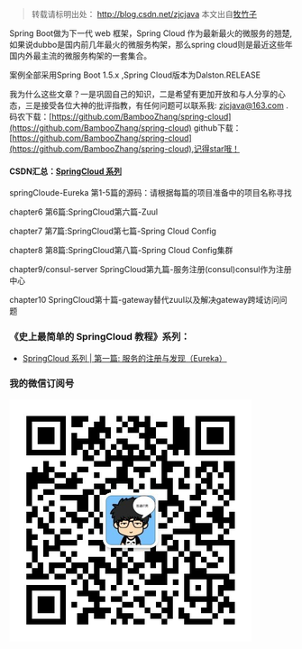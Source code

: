 
>转载请标明出处： 
> http://blog.csdn.net/zjcjava
> 本文出自[牧竹子](http://blog.csdn.net/zjcjava)

Spring Boot做为下一代 web 框架，Spring Cloud 作为最新最火的微服务的翘楚,如果说dubbo是国内前几年最火的微服务构架，那么spring cloud则是最近这些年国内外最主流的微服务构架的一套集合。

案例全部采用Spring Boot 1.5.x ,Spring Cloud版本为Dalston.RELEASE

我为什么这些文章？一是巩固自己的知识，二是希望有更加开放和与人分享的心态，三是接受各位大神的批评指教，有任何问题可以联系我: zjcjava@163.com .
码农下载：[https://github.com/BambooZhang/spring-cloud](https://github.com/BambooZhang/spring-cloud)
github下载：[https://github.com/BambooZhang/spring-cloud](https://github.com/BambooZhang/spring-cloud),记得star哦！

#### CSDN汇总：[SpringCloud 系列](http://blog.csdn.net/zjcjava/article/category/7236687)

springCloude-Eureka	第1-5篇的源码：请根据每篇的项目准备中的项目名称寻找

chapter6	第6篇:SpringCloud第六篇-Zuul

chapter7	第7篇:SpringCloud第七篇-Spring Cloud Config

chapter8	第8篇:SpringCloud第八篇-Spring Cloud Config集群	

chapter9/consul-server	SpringCloud第九篇-服务注册(consul)consul作为注册中心	

chapter10	SpringCloud第十篇-gateway替代zuul以及解决gateway跨域访问问题	




### 《史上最简单的 SpringCloud 教程》系列：

* [SpringCloud 系列 | 第一篇: 服务的注册与发现（Eureka）](http://blog.csdn.net/zjcjava/article/details/78289636)






### 我的微信订阅号



![bamboo.jpg](https://raw.githubusercontent.com/BambooZhang/spring-cloud/master/bamboo.jpg)


